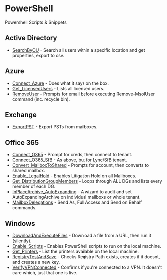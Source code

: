 # PowerShell
Powershell Scripts &amp; Snippets

## Active Directory
- [SearchByOU](https://github.com/thatCraigW/PowerShell/blob/master/ActiveDirectory/SearchByOU.ps1) - Search all users within a specific location and get properties, export to csv.

## Azure
- [Connect_Azure](https://github.com/thatCraigW/PowerShell/blob/master/Azure/Connect_Azure.ps1) - Does what it says on the box.
- [Get_LicensedUsers](https://github.com/thatCraigW/PowerShell/blob/master/Azure/Get_LicensedUsers.ps1) - Lists all licensed users.
- [RemoveUser](https://github.com/thatCraigW/PowerShell/blob/master/Azure/RemoveUser.ps1) - Prompts for email before executing Remove-MsolUser command (inc. recycle bin).

## Exchange
- [ExportPST](https://github.com/thatCraigW/PowerShell/blob/master/Exchange/ExportPST.ps1) - Export PSTs from mailboxes.

## Office 365
- [Connect_O365](https://github.com/thatCraigW/PowerShell/blob/master/Office365/Connect_O365.ps1) - Prompt for creds, then connect to tenant.
- [Connect_O365_SfB](https://github.com/thatCraigW/PowerShell/blob/master/Office365/Connect_O365_SfB.ps1) - As above, but for Lync/SfB tenant.
- [Convert_MailboxToShared](https://github.com/thatCraigW/PowerShell/blob/master/Office365/Convert_MailboxToShared.ps1) - Prompts for account, then converts to shared mailbox.
- [Enable_LegalHold](https://github.com/thatCraigW/PowerShell/blob/master/Office365/Enable_LegalHold.ps1) - Enables Litigation Hold on all Mailboxes.
- [Get_DistributionGroupMembers](https://github.com/thatCraigW/PowerShell/blob/master/Office365/Get_DistributionGroupMembers.ps1) - Loops through ALL DGs and lists every member of each DG.
- [InPlaceArchive_AutoExpanding](https://github.com/thatCraigW/PowerShell/blob/master/Office365/InPlaceArchive_AutoExpanding.ps1) - A wizard to audit and set AutoExpandingArchive on individual mailboxs or whole tenant.
- [MailboxDelegations](https://github.com/thatCraigW/PowerShell/blob/master/Office365/MailboxDelegations.ps1) - Send As, Full Access and Send on Behalf commands.

## Windows

- [DownloadAndExecuteFiles](https://github.com/thatCraigW/PowerShell/blob/master/Windows/DownloadAndExecuteFiles.ps1) - Download a file from a URL, then run it (silently).
- [Enable_Scripts](https://github.com/thatCraigW/PowerShell/blob/master/Windows/Enable_Scripts.ps1) - Enables PowerShell scripts to run on the local machine.
- [Get_Printers](https://github.com/thatCraigW/PowerShell/blob/master/Windows/Get_Printers.ps1) - List the printers available on the local machine.
- [RegistryTestAndSave](https://github.com/thatCraigW/PowerShell/blob/master/Windows/RegistryTestAndSave.ps1) - Checks Registry Path exists, creates if it doesnt, and creates a new key.
- [VerifyVPNConnected](https://github.com/thatCraigW/PowerShell/blob/master/Windows/VerifyVPNConnected.ps1) - Confirms if you're connected to a VPN. It doesn't care which, just that one is live.

